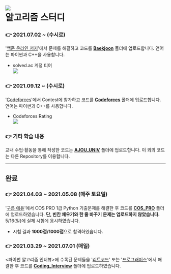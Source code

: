 ![](https://img.shields.io/badge/Latest%20Update%20:%202025.02.16-193440?style=flat-square&logo=PyPy&logoColor=white)  
알고리즘 스터디
====

### 👉 2021.07.02 ~ (수시로)

'[백준 온라인 저지](https://www.acmicpc.net/)'에서 문제를 해결하고 코드를 **[Baekjoon](Baekjoon)** 폴더에 업로드합니다. 언어는 파이썬과 C++을 사용합니다.

- solved.ac 계정 티어  
  [![](http://mazassumnida.wtf/api/v2/generate_badge?boj=wjsalsrb5)](https://solved.ac/profile/wjsalsrb5/history)

### 👉 2021.09.12 ~ (수시로)

'[Codeforces](https://codeforces.com/)'에서 Contest에 참가하고 코드를 **[Codeforces](Codeforces)** 폴더에 업로드합니다. 언어는 파이썬과 C++를 사용합니다.

- Codeforces Rating  
  [![](https://cf.leed.at/?id=Mango-Juice)](https://codeforces.com/profile/Mango-Juice)

### 👉 기타 학습 내용

교내 수업·활동을 통해 작성한 코드는 **[AJOU_UNIV](AJOU_UNIV)** 폴더에 업로드합니다. 이 외의 코드는 다른 Repository를 이용합니다.

---

## 완료

### 👉 2021.04.03 ~ 2021.05.08 (매주 토요일)

'[구름 에듀](https://edu.goorm.io/lecture/17299/cos-pro-1%EA%B8%89-%EA%B8%B0%EC%B6%9C%EB%AC%B8%EC%A0%9C-python)'에서 COS PRO 1급 Python 기출문제를 해결한 후 코드를 **[COS_PRO](COS_PRO)** 폴더에 업로드하였습니다. **단, 빈칸 채우기와 한 줄 바꾸기 문제는 업로드하지 않았습니다.** 5/16(일)에 실제 시험에 응시하였습니다.

- 시험 결과 **1000점/1000점**으로 합격하였습니다.

### 👉 2021.03.29 ~ 2021.07.01 (매일)

<파이썬 알고리즘 인터뷰>에 수록된 문제들을 '[리트코드](https://leetcode.com)' 또는 '[프로그래머스](https://programmers.co.kr)'에서 해결한 후 코드를 **[Coding_Interview](Coding_Interview)** 폴더에 업로드하였습니다.
